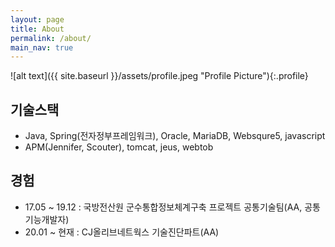 ```yaml
---
layout: page
title: About
permalink: /about/
main_nav: true
---
```


![alt text]({{ site.baseurl }}/assets/profile.jpeg "Profile Picture"){:.profile}

## 기술스택
- Java, Spring(전자정부프레임워크), Oracle, MariaDB, Websqure5, javascript
- APM(Jennifer, Scouter), tomcat, jeus, webtob

## 경험
- 17.05 ~ 19.12 : 국방전산원 군수통합정보체계구축 프로젝트 공통기술팀(AA, 공통기능개발자)
- 20.01 ~ 현재 : CJ올리브네트웍스 기술진단파트(AA)
